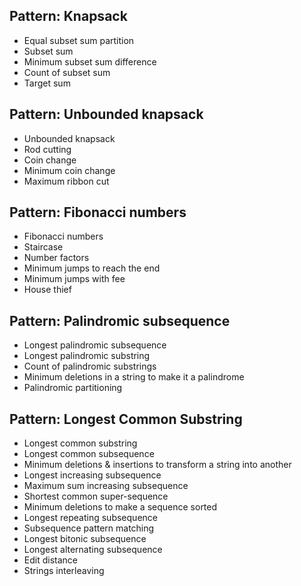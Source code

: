 ## Pattern: Knapsack
- Equal subset sum partition
- Subset sum
- Minimum subset sum difference
- Count of subset sum
- Target sum


## Pattern: Unbounded knapsack
- Unbounded knapsack
- Rod cutting
- Coin change
- Minimum coin change
- Maximum ribbon cut


## Pattern: Fibonacci numbers
- Fibonacci numbers
- Staircase
- Number factors
- Minimum jumps to reach the end
- Minimum jumps with fee
- House thief


## Pattern: Palindromic subsequence
- Longest palindromic subsequence
- Longest palindromic substring
- Count of palindromic substrings
- Minimum deletions in a string to make it a palindrome
- Palindromic partitioning


## Pattern: Longest Common Substring
- Longest common substring
- Longest common subsequence
- Minimum deletions & insertions to transform a string into another
- Longest increasing subsequence
- Maximum sum increasing subsequence
- Shortest common super-sequence
- Minimum deletions to make a sequence sorted
- Longest repeating subsequence
- Subsequence pattern matching
- Longest bitonic subsequence
- Longest alternating subsequence
- Edit distance
- Strings interleaving
